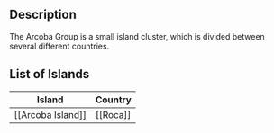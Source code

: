 ## Description

The Arcoba Group is a small island cluster, which is divided between several different countries.
## List of Islands

| Island            | Country  |
| ----------------- | -------- |
| [[Arcoba Island]] | [[Roca]] |
